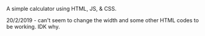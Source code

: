 A simple calculator using HTML, JS, & CSS.

20/2/2019 - can't seem to change the width and some other HTML codes to be working. IDK why.

